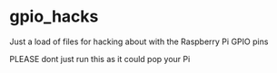 # gpio_hacks

Just a load of files for hacking about with the Raspberry Pi GPIO pins

PLEASE dont just run this as it could pop your Pi
